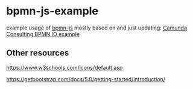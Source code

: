 # bpmn-js-example

example usage of [bpmn-js](https://bpmn.io/toolkit/bpmn-js/) mostly based on and just updating:
[Camunda Consulting BPMN.IO example](https://github.com/camunda-consulting/camunda-7-code-examples/tree/master/snippets/bpmn-io-sample)

## Other resources

https://www.w3schools.com/icons/default.asp

https://getbootstrap.com/docs/5.0/getting-started/introduction/
